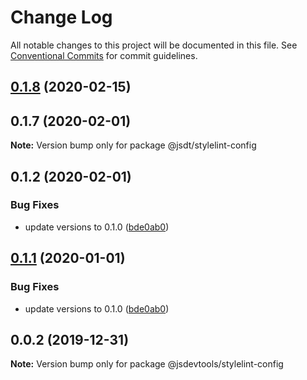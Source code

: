 # Change Log

All notable changes to this project will be documented in this file.
See [Conventional Commits](https://conventionalcommits.org) for commit guidelines.

## [0.1.8](https://github.com/jsdevtools/monorepo-template/compare/@jsdt/stylelint-config@0.1.2...@jsdt/stylelint-config@0.1.8) (2020-02-15)



## 0.1.7 (2020-02-01)

**Note:** Version bump only for package @jsdt/stylelint-config





## 0.1.2 (2020-02-01)


### Bug Fixes

* update versions to 0.1.0 ([bde0ab0](https://github.com/jsdevtools/monorepo-template/commit/bde0ab0))





## [0.1.1](https://github.com/jsdevtools/monorepo-template/compare/@jsdevtools/stylelint-config@0.0.2...@jsdevtools/stylelint-config@0.1.1) (2020-01-01)


### Bug Fixes

* update versions to 0.1.0 ([bde0ab0](https://github.com/jsdevtools/monorepo-template/commit/bde0ab0b8db2f88f37202a18670c7b86efc40453))





## 0.0.2 (2019-12-31)

**Note:** Version bump only for package @jsdevtools/stylelint-config
